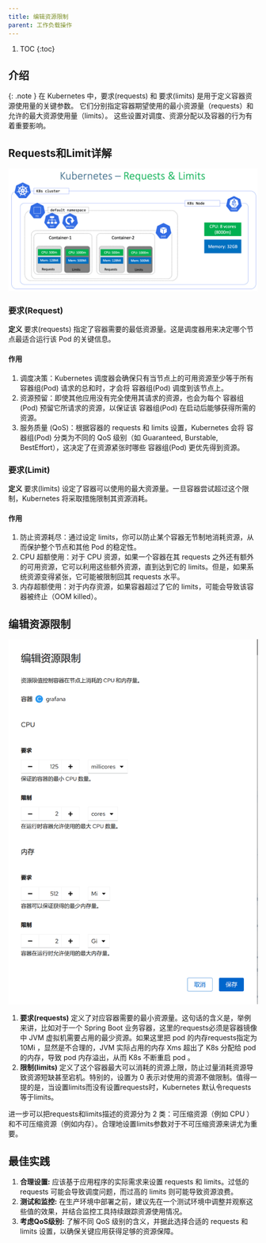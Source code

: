```yaml
---
title: 编辑资源限制
parent: 工作负载操作
---
```


1. TOC
{:toc}

## 介绍

{: .note }
在 Kubernetes 中，要求(requests) 和 要求(limits) 是用于定义容器资源使用量的关键参数。
它们分别指定容器期望使用的最小资源量（requests）和允许的最大资源使用量（limits）。
这些设置对调度、资源分配以及容器的行为有着重要影响。




## Requests和Limit详解

![requests-limits.png](imgs/requests-limits.png)

### 要求(Request)

**定义** 要求(requests) 指定了容器需要的最低资源量。这是调度器用来决定哪个节点最适合运行该 Pod 的关键信息。

#### 作用
1. 调度决策：Kubernetes 调度器会确保只有当节点上的可用资源至少等于所有 容器组(Pod) 请求的总和时，才会将 容器组(Pod) 调度到该节点上。
2. 资源预留：即使其他应用没有完全使用其请求的资源，也会为每个 容器组(Pod) 预留它所请求的资源，以保证该 容器组(Pod) 在启动后能够获得所需的资源。
3. 服务质量 (QoS)：根据容器的 requests 和 limits 设置，Kubernetes 会将 容器组(Pod) 分类为不同的 QoS 级别（如 Guaranteed, Burstable, BestEffort），这决定了在资源紧张时哪些 容器组(Pod) 更优先得到资源。


### 要求(Limit)

**定义** 要求(limits) 设定了容器可以使用的最大资源量。一旦容器尝试超过这个限制，Kubernetes 将采取措施限制其资源消耗。

#### 作用

1. 防止资源耗尽：通过设定 limits，你可以防止某个容器无节制地消耗资源，从而保护整个节点和其他 Pod 的稳定性。
2. CPU 超额使用：对于 CPU 资源，如果一个容器在其 requests 之外还有额外的可用资源，它可以利用这些额外资源，直到达到它的 limits。但是，如果系统资源变得紧张，它可能被限制回其 requests 水平。
3. 内存超额使用：对于内存资源，如果容器超过了它的 limits，可能会导致该容器被终止（OOM killed）。

## 编辑资源限制

![](imgs/edit-resource-limits.png)

1. **要求(requests)** 定义了对应容器需要的最小资源量。这句话的含义是，举例来讲，比如对于一个 Spring Boot 业务容器，这里的requests必须是容器镜像中 JVM 虚拟机需要占用的最少资源。如果这里把 pod 的内存requests指定为 10Mi ，显然是不合理的，JVM 实际占用的内存 Xms 超出了 K8s 分配给 pod 的内存，导致 pod 内存溢出，从而 K8s 不断重启 pod 。
2. **限制(limits)** 定义了这个容器最大可以消耗的资源上限，防止过量消耗资源导致资源短缺甚至宕机。特别的，设置为 0 表示对使用的资源不做限制。值得一提的是，当设置limits而没有设置requests时，Kubernetes 默认令requests等于limits。 

进一步可以把requests和limits描述的资源分为 2 类：可压缩资源（例如 CPU ）和不可压缩资源（例如内存）。合理地设置limits参数对于不可压缩资源来讲尤为重要。

## 最佳实践
1. **合理设置:** 应该基于应用程序的实际需求来设置 requests 和 limits。过低的 requests 可能会导致调度问题，而过高的 limits 则可能导致资源浪费。
2. **测试和监控:** 在生产环境中部署之前，建议先在一个测试环境中调整并观察这些值的效果，并结合监控工具持续跟踪资源使用情况。
3. **考虑QoS级别:** 了解不同 QoS 级别的含义，并据此选择合适的 requests 和 limits 设置，以确保关键应用获得足够的资源保障。